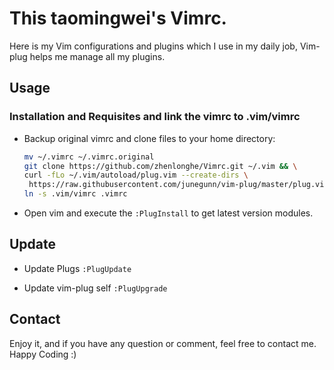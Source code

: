 This taomingwei's Vimrc.
=========================
Here is my Vim configurations and plugins which I use in my daily job,
Vim-plug helps me manage all my plugins.

## Usage

### Installation and Requisites and link the vimrc to .vim/vimrc

* Backup original vimrc and clone files to your home directory:

   ```bash
   mv ~/.vimrc ~/.vimrc.original
   git clone https://github.com/zhenlonghe/Vimrc.git ~/.vim && \
   curl -fLo ~/.vim/autoload/plug.vim --create-dirs \
    https://raw.githubusercontent.com/junegunn/vim-plug/master/plug.vim && \
   ln -s .vim/vimrc .vimrc
   ```
* Open vim and execute the `:PlugInstall` to get latest version modules.


## Update

* Update Plugs `:PlugUpdate`

* Update vim-plug self `:PlugUpgrade`

## Contact

Enjoy it, and if you have any question or comment, feel free to contact me.
Happy Coding :)
